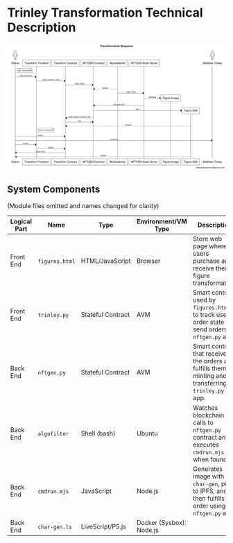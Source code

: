 # Trinley Transformation Technical Description

![Sequence](tr2.png)

## System Components

(Module files omitted and names changed for clarity)

|Logical Part|Name|Type|Environment/VM Type| Description|
|----------|-------------|---------------|---------|-----------|
|Front End |`figures.html`   |HTML/JavaScript|Browser  |Store web page where users purchase and receive their figure transformation.|
|Front End |`trinley.py`  |Stateful Contract |AVM      |Smart contract used by `figures.html` to track user order state and send orders to `nftgen.py` app. |
|Back End  |`nftgen.py`  |Stateful Contract | AVM |Smart contract that receives the orders and fulfills them by minting and transferring to `trinley.py` app. |
|Back End | `algofilter` | Shell (bash)|Ubuntu|Watches blockchain for calls to `nftgen.py` contract and executes `cmdrun.mjs` when found.|
|Back End | `cmdrun.mjs` | JavaScript|Node.js|Generates image with `char-gen`, pins to IPFS, and then fulfills the order using `nftgen.py` app.|
|Back End | `char-gen.ls` | LiveScript/P5.js | Docker (Sysbox): Node.js | |

<!-- |Back End  |algonfts.mjs|JavaScript   |Node.js|       |         |   | -->

